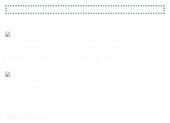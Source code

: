 <!DOCTYPE html>
<html>
	<head>
		<meta charset="utf-8">
		<title>首页|极望JustWangTech</title>
	</head>
	<body>
		<header style="border:dotted 4px seagreen; color:white; size:7;">您好
		<style>
			body{
				background-image:url(https://www.hualigs.cn/image/60969b290ba77.jpg);
			}
		</style>
		</header>
		<main>
			<style>
				p{
					color:white;
				}
			</style>
		<!--img-->
			<img src="https://ae01.alicdn.com/kf/Ud9e195512fbb4807b435039730780331t.jpg"/>
			<p>极望：为兴趣而努力，为正道而发光；为美好而奋斗，为学业而耕耘。</p>
			<h2 style="color:white;">极望在2021年5月7日，由劉觀*发起</h2>
			<img src="https://ae01.alicdn.com/kf/U3b86ce479fb44e1e9b4f8c37903e2367R.jpg"/>
			<p>劉觀：林维世和团队运营</p>
		</main>
		<footer>
			<p style="color:white;">背景图片来源：Pixabay</p>
			<p>友情鏈接：</p>
			<style>
				a{
					color:whitesmoke;
				}
			</style>
			<a href="https://lenwinenworpeace.github.io/">林维世和</a>
			<a href="https://vorleycommon.rthe.xyz/">维站1</a>
			<a href="https://lenwinen.rthe.xyz/">维站2</a>
		</footer>
	</body>
</html>
